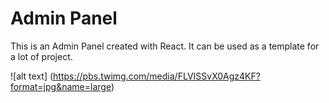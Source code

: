 # Admin Panel

This is an Admin Panel created with React. It can be used as a template for a lot of project.


![alt text] (https://pbs.twimg.com/media/FLVISSvX0Agz4KF?format=jpg&name=large)
